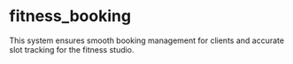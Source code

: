 # fitness_booking
This system ensures smooth booking management for clients and accurate slot tracking for the fitness studio.
